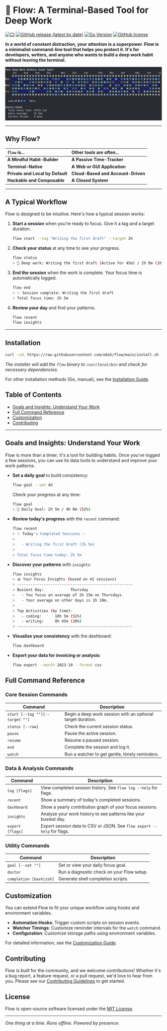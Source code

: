 # 🌊 Flow: A Terminal-Based Tool for Deep Work

[![CI](https://github.com/e6a5/flow/actions/workflows/ci.yml/badge.svg)](https://github.com/e6a5/flow/actions/workflows/ci.yml)
[![GitHub release (latest by date)](https://img.shields.io/github/v/release/e6a5/flow)](https://github.com/e6a5/flow/releases/latest)
[![Go Version](https://img.shields.io/github/go-mod/go-version/e6a5/flow)](https://go.dev/)
[![GitHub license](https://img.shields.io/github/license/e6a5/flow)](https://github.com/e6a5/flow/blob/main/LICENSE)

**In a world of constant distraction, your attention is a superpower. Flow is a minimalist command-line tool that helps you protect it. It's for developers, writers, and anyone who wants to build a deep work habit without leaving the terminal.**

![Flow Dashboard](assets/dashboard.png)

---

## Why Flow?

| `flow` is... | Other tools are often... |
| :--- | :--- |
| **A Mindful Habit-Builder** | **A Passive Time-Tracker** |
| **Terminal-Native** | **A Web or GUI Application** |
| **Private and Local by Default** | **Cloud-Based and Account-Driven** |
| **Hackable and Composable** | **A Closed System** |

---

## A Typical Workflow

Flow is designed to be intuitive. Here's how a typical session works:

1.  **Start a session** when you're ready to focus. Give it a tag and a target duration.

    ```bash
    flow start --tag "Writing the first draft" --target 2h
    ```

2.  **Check your status** at any time to see your progress.

    ```bash
    flow status
    > 🌊 Deep work: Writing the first draft (Active for 45m) / 2h 0m (1h 15m remaining)
    ```

3.  **End the session** when the work is complete. Your focus time is automatically logged.

    ```bash
    flow end
    > ✨ Session complete: Writing the first draft
    > Total focus time: 2h 5m
    ```
4. **Review your day** and find your patterns.
    ```bash
    flow recent
    flow insights
    ```
---

## Installation

```bash
curl -sSL https://raw.githubusercontent.com/e6a5/flow/main/install.sh | bash
```

_The installer will add the `flow` binary to `/usr/local/bin` and check for necessary dependencies._

For other installation methods (Go, manual), see the [Installation Guide](docs/INSTALL.md).

## Table of Contents

- [Goals and Insights: Understand Your Work](#goals-and-insights-understand-your-work)
- [Full Command Reference](#full-command-reference)
- [Customization](#customization)
- [Contributing](#contributing)

---

## Goals and Insights: Understand Your Work

Flow is more than a timer; it's a tool for building habits. Once you've logged a few sessions, you can use its data tools to understand and improve your work patterns.

- **Set a daily goal** to build consistency:
  ```bash
  flow goal --set 4h
  ```
  Check your progress at any time:
  ```bash
  flow goal
  > 🎯 Daily Goal: 2h 5m / 4h 0m (52%)
  ```

- **Review today's progress** with the `recent` command:
  ```bash
  flow recent
  > ✨ Today's Completed Sessions ✨
  >
  >   - Writing the first draft (2h 5m)
  >
  > Total focus time today: 2h 5m
  ```

- **Discover your patterns** with `insights`:
  ```bash
  flow insights
  > 📊 Your Focus Insights (based on 42 sessions)
  > ----------------------------------------------------
  > Busiest Day:            Thursday
  >   - You focus an average of 2h 15m on Thursdays.
  >   - Your average on other days is 1h 10m.
  >
  > Top Activities (by time):
  >   - coding:      18h 5m (51%)
  >   - writing:     9h 45m (28%)
  > ----------------------------------------------------
  ```

- **Visualize your consistency** with the dashboard:
  ```bash
  flow dashboard
  ```

- **Export your data for invoicing or analysis**:
  ```bash
  flow export --month 2023-10 --format csv
  ```

## Full Command Reference

### Core Session Commands

| Command                     | Description                                    |
| --------------------------- | ---------------------------------------------- |
| `start [--tag ""][--target ""]` | Begin a deep work session with an optional target duration. |
| `status [--raw]`            | Check the current session status.              |
| `pause`                     | Pause the active session.                      |
| `resume`                    | Resume a paused session.                       |
| `end`                       | Complete the session and log it.               |
| `watch`                     | Run a watcher to get gentle, timely reminders. |

### Data & Analysis Commands

| Command          | Description                                                             |
| ---------------- | ----------------------------------------------------------------------- |
| `log [flags]`    | View completed session history. See `flow log --help` for flags.        |
| `recent`         | Show a summary of today's completed sessions.                           |
| `dashboard`      | Show a yearly contribution graph of your focus sessions.                |
| `insights`       | Analyze your work history to see patterns like your busiest day.        |
| `export [flags]` | Export session data to CSV or JSON. See `flow export --help` for flags. |

### Utility Commands

| Command                  | Description                                            |
| ------------------------ | ------------------------------------------------------ |
| `goal [--set ""]`        | Set or view your daily focus goal.                     |
| `doctor`                 | Run a diagnostic check on your Flow setup.             |
| `completion [bash\|zsh]` | Generate shell completion scripts.                     |

## Customization

You can extend Flow to fit your unique workflow using hooks and environment variables.

- **Automation Hooks**: Trigger custom scripts on session events.
- **Watcher Timings**: Customize reminder intervals for the `watch` command.
- **Configuration**: Customize storage paths using environment variables.

For detailed information, see the [Customization Guide](docs/CUSTOMIZATION.md).

## Contributing

Flow is built for the community, and we welcome contributions! Whether it's a bug report, a feature request, or a pull request, we'd love to hear from you. Please see our [Contributing Guidelines](CONTRIBUTING.md) to get started.

## License

Flow is open-source software licensed under the [MIT License](LICENSE).

---

_One thing at a time. Runs offline. Powered by presence._
